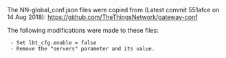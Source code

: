 The NN-global_conf.json files were copied from (Latest commit 551afce  on 14 Aug 2018):
https://github.com/TheThingsNetwork/gateway-conf

The following modifications were made to these files:

     - Set lbt_cfg.enable = false
     - Remove the "servers" parameter and its value.
